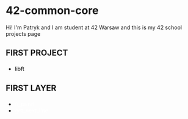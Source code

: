 <style>
  .custom-link {
    color: black;
    text-decoration: none;
  }
</style>
# 42-common-core
Hi! I'm Patryk and I am student at 42 Warsaw and this is my 42 school projects page

<h2><p><b>FIRST PROJECT</b></p></h2>
<ul>
  <li> <a href="https://github.com/Zuraw7/42-common-core/tree/main/libft" class="custom-link">libft</a> </li>

</ul>

<h2><p><b>FIRST LAYER</b></p></h2>
<ul>
  <li><a href="https://github.com/Zuraw7/42-common-core/tree/main/ft_printf" style="color: white; text-decoration: none;">ft_printf</a></li>
  <li><a href="https://github.com/Zuraw7/42-common-core/tree/main/get_next_line" style="color: white; text-decoration: none;">get_next_line</a></li>
</ul>

